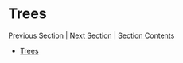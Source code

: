 # Trees

[Previous Section][prev] | [Next Section][next] | [Section Contents][index]

[prev]: ../07maxsubarray
[next]: ../09heapsort
[index]: ../index

- [Trees](./01trees)
